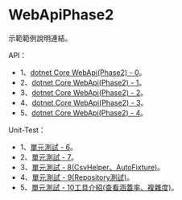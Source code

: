 # WebApiPhase2

示範範例說明連結。  

API：
* 1、[dotnet Core WebApi(Phase2) - 0](https://sunnyday0932.github.io/2020/dotnet-core-webapiphase2-0/)。
* 2、[dotnet Core WebApi(Phase2) - 1](https://sunnyday0932.github.io/2020/dotnet-core-webapiphase2-1/)。
* 3、[dotnet Core WebApi(Phase2) - 2](https://sunnyday0932.github.io/2020/dotnet-core-webapiphase2-2/)。
* 4、[dotnet Core WebApi(Phase2) - 3](https://sunnyday0932.github.io/2020/dotnet-core-webapiphase2-3/)。
* 5、[dotnet Core WebApi(Phase2) - 4](https://sunnyday0932.github.io/2020/dotnet-core-webapiphase2-4/)。

Unit-Test：
* 1、[單元測試 - 6](https://sunnyday0932.github.io/2021/%E5%96%AE%E5%85%83%E6%B8%AC%E8%A9%A6-6/)。
* 2、[單元測試 - 7](https://sunnyday0932.github.io/2021/%E5%96%AE%E5%85%83%E6%B8%AC%E8%A9%A6-7/)。
* 3、[單元測試 - 8(CsvHelper、AutoFixture)](https://sunnyday0932.github.io/2021/%E5%96%AE%E5%85%83%E6%B8%AC%E8%A9%A6-8csvhelperautofixture/)。
* 4、[單元測試 - 9(Repository測試)](https://sunnyday0932.github.io/2021/%E5%96%AE%E5%85%83%E6%B8%AC%E8%A9%A6-9repository%E6%B8%AC%E8%A9%A6/)。
* 5、[單元測試 - 10工具介紹(查看涵蓋率、複雜度)](https://sunnyday0932.github.io/2021/%E5%96%AE%E5%85%83%E6%B8%AC%E8%A9%A6-10%E5%B7%A5%E5%85%B7%E4%BB%8B%E7%B4%B9%E6%9F%A5%E7%9C%8B%E6%B6%B5%E8%93%8B%E7%8E%87%E8%A4%87%E9%9B%9C%E5%BA%A6/)。

